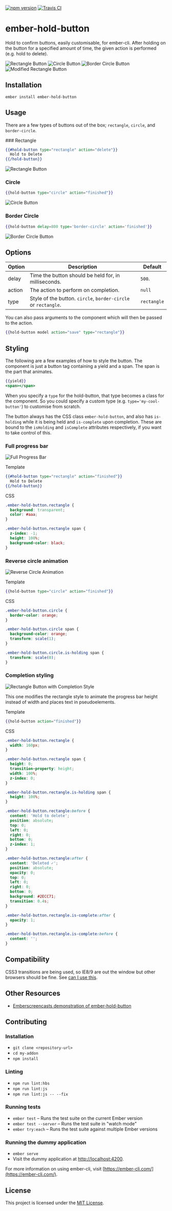 [![npm version](https://badge.fury.io/js/ember-hold-button.svg)](http://badge.fury.io/js/ember-hold-button)
[![Travis CI](https://travis-ci.org/AddJam/ember-hold-button.svg)](https://travis-ci.org/AddJam/ember-hold-button)

# ember-hold-button

Hold to confirm buttons, easily customisable, for ember-cli. After holding on the button for a specified amount of time, the given action is performed (e.g. hold to delete).

![Rectangle Button](https://s3.amazonaws.com/f.cl.ly/items/2W2B3W1Y0F1Q3Y12192Z/Screen%20Recording%202015-07-31%20at%2002.41%20pm.gif)
![Circle Button](https://s3.amazonaws.com/f.cl.ly/items/412P231Y2Q261o0U2s2g/Screen%20Recording%202015-07-31%20at%2002.41%20pm.gif)
![Border Circle Button](https://s3.amazonaws.com/f.cl.ly/items/3c2n3k08042R230Q3y2I/Screen%20Recording%202015-08-03%20at%2002.04%20pm.gif)
![Modified Rectangle Button](https://s3.amazonaws.com/f.cl.ly/items/0b2p2W1G24113b07451i/Screen%20Recording%202016-05-05%20at%2010.49%20am.gif?v=07d4f6b3)

## Installation

`ember install ember-hold-button`

## Usage

There are a few types of buttons out of the box; `rectangle`, `circle`, and `border-circle`.

### Rectangle

```hbs
{{#hold-button type="rectangle" action="delete"}}
  Hold to Delete
{{/hold-button}}
```

![Rectangle Button](https://s3.amazonaws.com/f.cl.ly/items/2W2B3W1Y0F1Q3Y12192Z/Screen%20Recording%202015-07-31%20at%2002.41%20pm.gif)

### Circle

```hbs
{{hold-button type="circle" action="finished"}}
```

![Circle Button](https://s3.amazonaws.com/f.cl.ly/items/412P231Y2Q261o0U2s2g/Screen%20Recording%202015-07-31%20at%2002.41%20pm.gif)

### Border Circle

```hbs
{{hold-button delay=800 type='border-circle' action='finished'}}
```

![Border Circle Button](https://s3.amazonaws.com/f.cl.ly/items/3c2n3k08042R230Q3y2I/Screen%20Recording%202015-08-03%20at%2002.04%20pm.gif)

## Options

| Option | Description                                                    | Default     |
| ------ | -------------------------------------------------------------- | ----------- |
| delay  | Time the button should be held for, in milliseconds.           | `500`.      |
| action | The action to perform on completion.                           | `null`      |
| type   | Style of the button. `circle`, `border-circle` or `rectangle`. | `rectangle` |

You can also pass arguments to the component which will then be passed to the action.

```hbs
{{hold-button model action="save" type="rectangle"}}
```

## Styling

The following are a few examples of how to style the button. The component is just a button tag containing a yield and a span. The span is the part that animates.

```hbs
{{yield}}
<span></span>
```

When you specify a `type` for the hold-button, that type becomes a class for the component. So you could specify a custom type (e.g. `type='my-cool-button'`) to customise from scratch.

The button always has the CSS class `ember-hold-button`, and also has `is-holding` while it is being held and `is-complete` upon completion. These are bound to the `isHolding` and `isComplete` attributes respectively, if you want to take control of this.

### Full progress bar

![Full Progress Bar](https://s3.amazonaws.com/f.cl.ly/items/2u1i1q0B1R3j3z0N1O2k/Screen%20Recording%202015-07-31%20at%2004.25%20pm.gif)

Template

```hbs
{{#hold-button type="rectangle" action="finished"}}
  Hold to Delete
{{/hold-button}}
```

CSS

```css
.ember-hold-button.rectangle {
  background: transparent;
  color: #aaa;
}

.ember-hold-button.rectangle span {
  z-index: -1;
  height: 100%;
  background-color: black;
}
```

### Reverse circle animation

![Reverse Circle Animation](https://s3.amazonaws.com/f.cl.ly/items/1N3B1i3G3X2J2J0Q3t27/Screen%20Recording%202015-07-31%20at%2004.31%20pm.gif)

Template

```hbs
{{hold-button type="circle" action="finished"}}
```

CSS

```css
.ember-hold-button.circle {
  border-color: orange;
}

.ember-hold-button.circle span {
  background-color: orange;
  transform: scale(1);
}

.ember-hold-button.circle.is-holding span {
  transform: scale(0);
}
```

### Completion styling

![Rectangle Button with Completion Style](https://s3.amazonaws.com/f.cl.ly/items/0b2p2W1G24113b07451i/Screen%20Recording%202016-05-05%20at%2010.49%20am.gif?v=07d4f6b3)

This one modifies the rectangle style to animate the progress bar height instead of width and places text in pseudoelements.

Template

```hbs
{{hold-button action="finished"}}
```

CSS

```css
.ember-hold-button.rectangle {
  width: 160px;
}

.ember-hold-button.rectangle span {
  height: 0;
  transition-property: height;
  width: 100%;
  z-index: 0;
}

.ember-hold-button.rectangle.is-holding span {
  height: 100%;
}

.ember-hold-button.rectangle:before {
  content: 'Hold to delete';
  position: absolute;
  top: 0;
  left: 0;
  right: 0;
  bottom: 0;
  z-index: 1;
}

.ember-hold-button.rectangle:after {
  content: 'Deleted ✓';
  position: absolute;
  opacity: 0;
  top: 0;
  left: 0;
  right: 0;
  bottom: 0;
  background: #2ECC71;
  transition: 0.4s;
}

.ember-hold-button.rectangle.is-complete:after {
  opacity: 1;
}

.ember-hold-button.rectangle.is-complete:before {
  content: '';
}
```

## Compatibility

CSS3 transitions are being used, so IE8/9 are out the window but other browsers should be fine. See [can I use this](http://caniuse.com/#search=transition).

## Other Resources

- [Emberscreencasts demonstration of ember-hold-button](https://www.emberscreencasts.com/posts/70-ember-hold-button)

## Contributing

### Installation

- `git clone <repository-url>`
- `cd my-addon`
- `npm install`

### Linting

- `npm run lint:hbs`
- `npm run lint:js`
- `npm run lint:js -- --fix`

### Running tests

- `ember test` – Runs the test suite on the current Ember version
- `ember test --server` – Runs the test suite in "watch mode"
- `ember try:each` – Runs the test suite against multiple Ember versions

### Running the dummy application

- `ember serve`
- Visit the dummy application at [http://localhost:4200](http://localhost:4200).

For more information on using ember-cli, visit [https://ember-cli.com/](https://ember-cli.com/).

## License

This project is licensed under the [MIT License](LICENSE.md).
